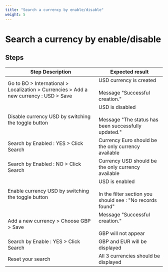 ```yaml
---
title: "Search a currency by enable/disable"
weight: 5
---
```


# Search a currency by enable/disable
## Steps
| Step Description | Expected result |
| ----- | ----- |
| Go to BO > International > Localization > Currencies > Add a new currency : USD > Save | USD currency is created<br><br>Message "Successful creation." |
| Disable currency USD by switching the toggle button | USD is disabled<br><br>Message "The status has been successfully updated." |
| Search by Enabled : YES > Click Search | Currency Euro should be the only currency available |
| Search by Enabled : NO > Click Search | Currency USD should be the only currency available |
| Enable currency USD by switching the toggle button | USD is enabled<br><br>In the filter section you should see : "No records found" |
| Add a new currency > Choose GBP > Save | Message "Successful creation."<br><br>GBP will not appear |
| Search by Enable : YES > Click Search | GBP and EUR will be displayed |
| Reset your search | All 3 currencies should be displayed |
